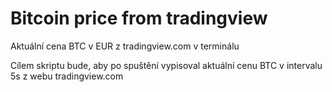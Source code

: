 # Bitcoin price from tradingview
Aktuální cena BTC v EUR z tradingview.com v terminálu

Cílem skriptu bude, aby po spuštění vypisoval aktuální cenu BTC v intervalu 5s z webu tradingview.com
